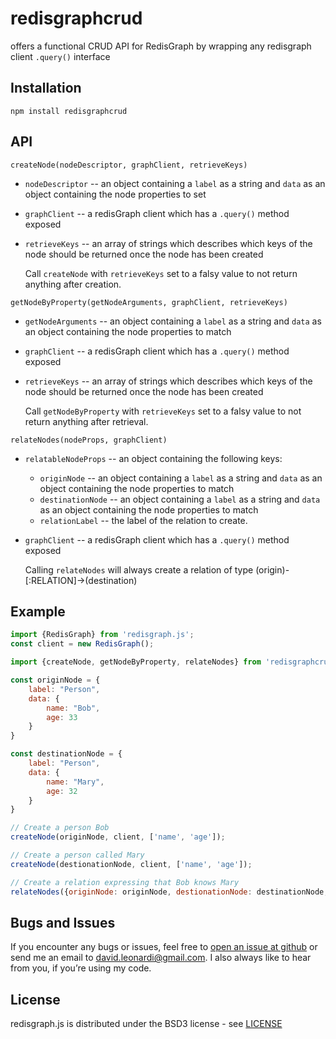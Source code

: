 # redisgraphcrud

offers a functional CRUD API for RedisGraph by wrapping any redisgraph client `.query()` interface

## Installation

    npm install redisgraphcrud

## API

`createNode(nodeDescriptor, graphClient, retrieveKeys)`

  * `nodeDescriptor` -- an object containing a `label` as a string and `data` as an object containing the node properties to set
  * `graphClient` -- a redisGraph client which has a `.query()` method exposed
  * `retrieveKeys` -- an array of strings which describes which keys of the node should be returned once the node has been created

    Call `createNode` with `retrieveKeys` set to a falsy value to not return anything after creation.

`getNodeByProperty(getNodeArguments, graphClient, retrieveKeys)`
  
  * `getNodeArguments` -- an object containing a `label` as a string and `data` as an object containing the node properties to match
  * `graphClient` -- a redisGraph client which has a `.query()` method exposed
  * `retrieveKeys` -- an array of strings which describes which keys of the node should be returned once the node has been created

    Call `getNodeByProperty` with `retrieveKeys` set to a falsy value to not return anything after retrieval.

`relateNodes(nodeProps, graphClient)`

  * `relatableNodeProps` -- an object containing the following keys:
    * `originNode` -- an object containing a `label` as a string and `data` as an object containing the node properties to match
    * `destinationNode` -- an object containing a `label` as a string and `data` as an object containing the node properties to match
    * `relationLabel` -- the label of the relation to create.
  * `graphClient` -- a redisGraph client which has a `.query()` method exposed

    Calling `relateNodes` will always create a relation of type (origin)-[:RELATION]->(destination)


## Example

~~~ javascript
import {RedisGraph} from 'redisgraph.js';
const client = new RedisGraph();

import {createNode, getNodeByProperty, relateNodes} from 'redisgraphcrud';

const originNode = {
    label: "Person",
    data: {
        name: "Bob",
        age: 33
    }
}

const destinationNode = {
    label: "Person",
    data: {
        name: "Mary",
        age: 32
    }
}

// Create a person Bob
createNode(originNode, client, ['name', 'age']);

// Create a person called Mary
createNode(destionationNode, client, ['name', 'age']);

// Create a relation expressing that Bob knows Mary
relateNodes({originNode: originNode, destionationNode: destinationNode, relationLabel: "knows"}, client);
~~~


## Bugs and Issues

If you encounter any bugs or issues, feel free to [open an issue at
github](https://github.com/davidLeonardi/redisgraphcrud/issues) or send me an email to
<david.leonardi@gmail.com>. I also always like to hear from you, if you’re using my code.

## License

redisgraph.js is distributed under the BSD3 license - see [LICENSE](LICENSE)

